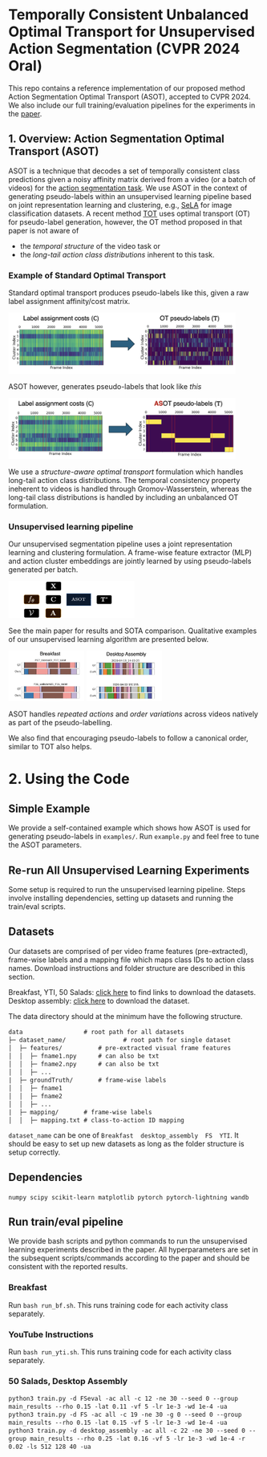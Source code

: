 # Temporally Consistent Unbalanced Optimal Transport for Unsupervised Action Segmentation (CVPR 2024 Oral)

This repo contains a reference implementation of our proposed method Action Segmentation Optimal Transport (ASOT), accepted to CVPR 2024. We also include our full training/evaluation pipelines for the experiments in the [paper](http://arxiv.org/abs/2404.01518).

## 1. Overview: Action Segmentation Optimal Transport (ASOT)

ASOT is a technique that decodes a set of temporally consistent class predictions given a noisy affinity matrix derived from a video (or a batch of videos) for the [action segmentation task](https://arxiv.org/abs/2210.10352). We use ASOT in the context of generating pseudo-labels within an unsupervised learning pipeline based on joint representation learning and clustering, e.g., [SeLA](https://arxiv.org/abs/1911.05371) for image classification datasets. A recent method [TOT](http://openaccess.thecvf.com/content/CVPR2022/html/Kumar_Unsupervised_Action_Segmentation_by_Joint_Representation_Learning_and_Online_Clustering_CVPR_2022_paper.html) uses optimal transport (OT) for pseudo-label generation, however, the OT method proposed in that paper is not aware of

- the _temporal structure_ of the video task or
- the _long-tail action class distributions_ inherent to this task.

### Example of Standard Optimal Transport

Standard optimal transport produces pseudo-labels like this, given a raw label assignment affinity/cost matrix.

<img src = "ex_standard.png" width=90% height=90%>

ASOT however, generates pseudo-labels that look like _this_

<img src = "ex_asot.png" width=90% height=90%>

We use a _structure-aware optimal transport_ formulation which handles long-tail action class distributions. The temporal consistency property ineherent to videos is handled through Gromov-Wasserstein, whereas the long-tail class distributions is handled by including an unbalanced OT formulation.

### Unsupervised learning pipeline

Our unsupervised segmentation pipeline uses a joint representation learning and clustering formulation. A frame-wise feature extractor (MLP) and action cluster embeddings are jointly learned by using pseudo-labels generated per batch.

<img src = "system_train.png" width=50% height=50%>

See the main paper for results and SOTA comparison. Qualitative examples of our unsupervised learning algorithm are presented below.

<img src = "qual_bf.png" width=30% height=30%> <img src = "qual_da.png" width=30% height=30%>

ASOT handles _repeated actions_ and _order variations_ across videos natively as part of the pseudo-labelling. 

We also find that encouraging pseudo-labels to follow a canonical order, similar to TOT also helps.

# 2. Using the Code

## Simple Example

We provide a self-contained example which shows how ASOT is used for generating pseudo-labels in `examples/`. Run `example.py` and feel free to tune the ASOT parameters.

## Re-run All Unsupervised Learning Experiments

Some setup is required to run the unsupervised learning pipeline. Steps involve installing dependencies, setting up datasets and running the train/eval scripts.

## Datasets

Our datasets are comprised of per video frame features (pre-extracted), frame-wise labels and a mapping file which maps class IDs to action class names. Download instructions and folder structure are described in this section.

Breakfast, YTI, 50 Salads: [click here](https://github.com/Annusha/unsup_temp_embed/blob/master/HOWTO_master.md) to find links to download the datasets.
Desktop assembly: [click here](https://drive.google.com/drive/folders/1m7ljnnnd5kJ_Hi4Ir-sdNZRDFSqT1sHd) to download the dataset.

The data directory should at the minimum have the following structure.

```
data                 # root path for all datasets
├─ dataset_name/                # root path for single dataset
│  ├─ features/          # pre-extracted visual frame features
│  │  ├─ fname1.npy      # can also be txt
│  │  ├─ fname2.npy      # can also be txt
│  │  ├─ ...      
|  ├─ groundTruth/       # frame-wise labels
│  │  ├─ fname1 
│  │  ├─ fname2
│  │  ├─ ...      
|  ├─ mapping/       # frame-wise labels
│  │  ├─ mapping.txt # class-to-action ID mapping
```

`dataset_name` can be one of `Breakfast  desktop_assembly  FS  YTI`. It should be easy to set up new datasets as long as the folder structure is setup correctly.

## Dependencies

`numpy scipy scikit-learn matplotlib pytorch pytorch-lightning wandb`

## Run train/eval pipeline

We provide bash scripts and python commands to run the unsupervised learning experiments described in the paper. All hyperparameters are set in the subsequent scripts/commands according to the paper and should be consistent with the reported results.

### Breakfast

Run `bash run_bf.sh`. This runs training code for each activity class separately.

### YouTube Instructions

Run `bash run_yti.sh`. This runs training code for each activity class separately.

### 50 Salads, Desktop Assembly

```
python3 train.py -d FSeval -ac all -c 12 -ne 30 --seed 0 --group main_results --rho 0.15 -lat 0.11 -vf 5 -lr 1e-3 -wd 1e-4 -ua
python3 train.py -d FS -ac all -c 19 -ne 30 -g 0 --seed 0 --group main_results --rho 0.15 -lat 0.15 -vf 5 -lr 1e-3 -wd 1e-4 -ua
python3 train.py -d desktop_assembly -ac all -c 22 -ne 30 --seed 0 --group main_results --rho 0.25 -lat 0.16 -vf 5 -lr 1e-3 -wd 1e-4 -r 0.02 -ls 512 128 40 -ua
```
